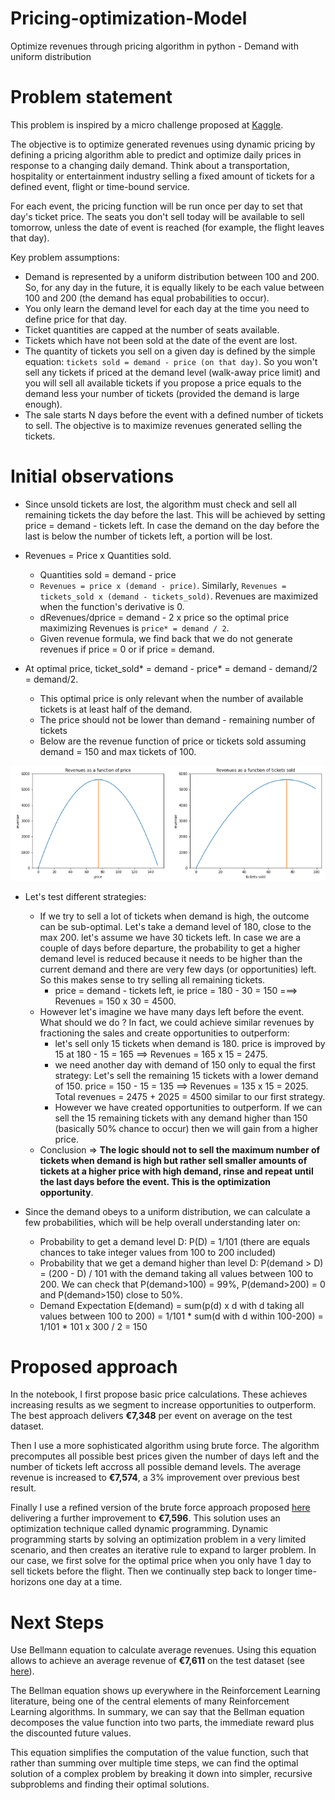 # Pricing-optimization-Model
Optimize revenues through pricing algorithm in python - Demand with uniform distribution

# Problem statement
This problem is inspired by a micro challenge proposed at [Kaggle](https://www.kaggle.com/alexisbcook/airline-price-optimization-microchallenge).

The objective is to optimize generated revenues using dynamic pricing by defining a pricing algorithm able to predict and optimize daily prices in response to a changing daily demand. Think about a transportation, hospitality or entertainment industry selling a fixed amount of tickets for a defined event, flight or time-bound service. 

For each event, the pricing function will be run once per day to set that day's ticket price. The seats you don't sell today will be available to sell tomorrow, unless the date of event is reached (for example, the flight leaves that day).

Key problem assumptions:
- Demand is represented by a uniform distribution between 100 and 200. So, for any day in the future, it is equally likely to be each value between 100 and 200 (the demand has equal probabilities to occur).
- You only learn the demand level for each day at the time you need to define price for that day.
- Ticket quantities are capped at the number of seats available.
- Tickets which have not been sold at the date of the event are lost.
- The quantity of tickets you sell on a given day is defined by the simple equation: `tickets sold = demand - price (on that day)`. So you won't sell any tickets if priced at the demand level (walk-away price limit) and you will sell all available tickets if you propose a price equals to the demand less your number of tickets (provided the demand is large enough).
- The sale starts N days before the event with a defined number of tickets to sell. The objective is to maximize revenues generated selling the tickets.

# Initial observations
- Since unsold tickets are lost, the algorithm must check and sell all remaining tickets the day before the last. This will be achieved by setting price = demand - tickets left. In case the demand on the day before the last is below the number of tickets left, a portion will be lost. 

- Revenues = Price x Quantities sold.
  - Quantities sold = demand - price
  - `Revenues = price x (demand - price)`. Similarly, `Revenues = tickets_sold x (demand - tickets_sold)`. Revenues are maximized when the function's derivative is 0.
  - dRevenues/dprice = demand - 2 x price so the optimal price maximizing Revenues is `price* = demand / 2`.
  - Given revenue formula, we find back that we do not generate revenues if price = 0 or if price = demand.
  
-  At optimal price, ticket_sold* = demand - price* = demand - demand/2 = demand/2.
    - This optimal price is only relevant when the number of available tickets is at least half of the demand.
    - The price should not be lower than demand - remaining number of tickets
    - Below are the revenue function of price or tickets sold assuming demand = 150 and max tickets of 100.
    
![](asset/revenue_curve.png)
    
- Let's test different strategies:
  - If we try to sell a lot of tickets when demand is high, the outcome can be sub-optimal. Let's take a demand level of 180, close to the max 200. let's assume we have 30 tickets left. In case we are a couple of days before departure, the probability to get a higher demand level is reduced because it needs to be higher than the current demand and there are very few days (or opportunities) left. So this makes sense to try selling all remaining tickets.
    - price = demand - tickets left, ie price = 180 - 30 = 150 ===> Revenues = 150 x 30 = 4500.
  - However let's imagine we have many days left before the event. What should we do ? In fact, we could achieve similar revenues by fractioning the sales and create opportunities to outperform:
    - let's sell only 15 tickets when demand is 180. price is improved by 15 at 180 - 15 = 165 ==> Revenues = 165 x 15 = 2475.
    - we need another day with demand of 150 only to equal the first strategy: Let's sell the remaining 15 tickets with a lower demand of 150. price = 150 - 15 = 135 ==> Revenues = 135 x 15 = 2025. Total revenues = 2475 + 2025 = 4500 similar to our first strategy.
    - However we have created opportunities to outperform. If we can sell the 15 remaining tickets with any demand higher than 150 (basically 50% chance to occur) then we will gain from a higher price.
  - Conclusion => **The logic should not to sell the maximum number of tickets when demand is high but rather sell smaller amounts of tickets at a higher price with high demand, rinse and repeat until the last days before the event. This is the optimization opportunity**.
  
- Since the demand obeys to a uniform distribution, we can calculate a few probabilities, which will be help overall understanding later on: 
     - Probability to get a demand level D: P(D) = 1/101 (there are equals chances to take integer values from 100 to 200 included)
     - Probability that we get a demand higher than level D: P(demand > D) = (200 - D) / 101 with the demand taking all values between 100 to 200. We can check that P(demand>100) = 99%, P(demand>200) = 0 and P(demand>150) close to 50%.
     - Demand Expectation E(demand) = sum(p(d) x d with d taking all values between 100 to 200) = 1/101 * sum(d with d within 100-200) = 1/101 * 101 x 300 / 2 = 150

# Proposed approach
In the notebook, I first propose basic price calculations. These achieves increasing results as we segment to increase opportunities to outperform. The best approach delivers **€7,348** per event on average on the test dataset. 

Then I use a more sophisticated algorithm using brute force. The algorithm precomputes all possible best prices given the number of days left and the number of tickets left accross all possible demand levels. The average revenue is increased to **€7,574**, a 3% improvement over previous best result.

Finally I use a refined version of the brute force approach proposed [here](https://www.kaggle.com/aliaksei0/airline-price-optimization-micro-challenge) delivering a further improvement to **€7,596**. This solution uses an optimization technique called dynamic programming. Dynamic programming starts by solving an optimization problem in a very limited scenario, and then creates an iterative rule to expand to larger problem. In our case, we first solve for the optimal price when you only have 1 day to sell tickets before the flight. Then we continually step back to longer time-horizons one day at a time.
  
# Next Steps
Use Bellmann equation to calculate average revenues. Using this equation allows to achieve an average revenue of **€7,611** on the test dataset (see [here](https://www.kaggle.com/ivannz/airline-price-optimization-micro-challenge-d76dba/)).

The Bellman equation shows up everywhere in the Reinforcement Learning literature, being one of the central elements of many Reinforcement Learning algorithms. In summary, we can say that the Bellman equation decomposes the value function into two parts, the immediate reward plus the discounted future values.

This equation simplifies the computation of the value function, such that rather than summing over multiple time steps, we can find the optimal solution of a complex problem by breaking it down into simpler, recursive subproblems and finding their optimal solutions.
